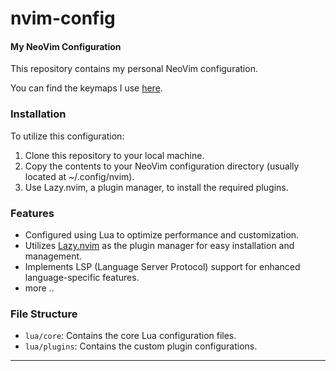 # nvim-config

#### My NeoVim Configuration

This repository contains my personal NeoVim configuration.

You can find the keymaps I use [here](docs/keymaps.md).

### Installation

To utilize this configuration:

1. Clone this repository to your local machine.
2. Copy the contents to your NeoVim configuration directory (usually located at ~/.config/nvim).
3. Use Lazy.nvim, a plugin manager, to install the required plugins.

### Features

- Configured using Lua to optimize performance and customization.
- Utilizes [Lazy.nvim](https://github.com/folke/lazy.nvim) as the plugin manager for easy installation and management.
- Implements LSP (Language Server Protocol) support for enhanced language-specific features.
- more ..

### File Structure

- `lua/core`: Contains the core Lua configuration files.
- `lua/plugins`: Contains the custom plugin configurations.

---

